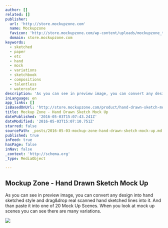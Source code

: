 ```yaml
---
author: []
related: []
publisher:
  url: 'http://store.mockupzone.com'
  name: Mockupzone
  favicon: 'http://store.mockupzone.com/wp-content/uploads/mockupzone_thumn.png'
  domain: store.mockupzone.com
keywords:
  - sketched
  - paper
  - etc
  - hand
  - mock
  - variations
  - sketchbook
  - compositions
  - talentless
  - watercolor
description: 'As you can see in preview image, you can convert any design into hand sketched style and drag&drop real scanned hand sketched lines into it. And than paste it into one of 20 Mock Up Scenes. When you look at mock up scenes you can see there are many variations.'
inLanguage: en
app_links: []
isBasedOnUrl: 'http://store.mockupzone.com/product/hand-drawn-sketch-mock-up/?mc_cid=a37a47a634&mc_eid=2474b9b9cd'
title: Mockup Zone - Hand Drawn Sketch Mock Up
datePublished: '2016-05-03T15:07:43.241Z'
dateModified: '2016-05-03T15:07:10.751Z'
starred: false
sourcePath: _posts/2016-05-03-mockup-zone-hand-drawn-sketch-mock-up.md
published: true
inFeed: true
hasPage: false
inNav: false
_context: 'http://schema.org'
_type: MediaObject

---
```

<article style=""><h1>Mockup Zone - Hand Drawn Sketch Mock Up</h1><p>As you can see in preview image, you can convert any design into hand sketched style and drag&amp;drop real scanned hand sketched lines into it. And than paste it into one of 20 Mock Up Scenes. When you look at mock up scenes you can see there are many variations.</p><img src="http://store.mockupzone.com/wp-content/uploads/hand-1.jpg" /></article>